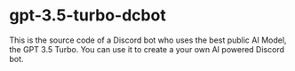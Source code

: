 # gpt-3.5-turbo-dcbot
This is the source code of a Discord bot who uses the best public AI Model, the GPT 3.5 Turbo. You can use it to create a your own AI powered Discord bot.

